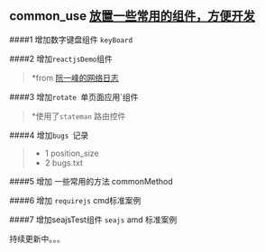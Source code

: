 ## common_use  [放置一些常用的组件，方便开发](https://github.com/410675629/common_use/blob/master/README.md)

####1 增加数字键盘组件 `keyBoard`

####2 增加`reactjsDemo`组件 
>*from [阮一峰的网络日志](http://www.ruanyifeng.com/blog/2015/03/react.html) 

####3 增加`rotate `单页面应用`组件 
>*使用了`stateman` 路由控件

####4 增加`bugs `记录 
>* 1 position_size
>* 2 bugs.txt

####5 增加 一些常用的方法 commonMethod

####6 增加 `requirejs` cmd标准案例 

####7 增加seajsTest组件 `seajs` amd 标准案例

持续更新中。。。
